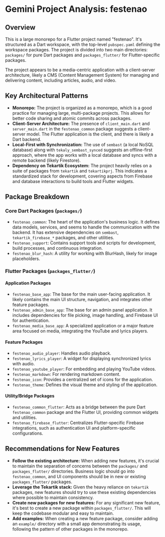 # Gemini Project Analysis: festenao

## Overview

This is a large monorepo for a Flutter project named "festenao". It's structured as a Dart workspace, with the top-level `pubspec.yaml` defining the workspace packages. The project is divided into two main directories: `packages/` for pure Dart packages and `packages_flutter/` for Flutter-specific packages.

The project appears to be a media-centric application with a client-server architecture, likely a CMS (Content Management System) for managing and delivering content, including articles, audio, and video.

## Key Architectural Patterns

*   **Monorepo:** The project is organized as a monorepo, which is a good practice for managing large, multi-package projects. This allows for better code sharing and atomic commits across packages.
*   **Client-Server Architecture:** The presence of `client_main.dart` and `server_main.dart` in the `festenao_common` package suggests a client-server model. The Flutter application is the client, and there is likely a Dart backend.
*   **Local-First with Synchronization:** The use of `sembast` (a local NoSQL database) along with `tekaly_sembast_synced` suggests an offline-first approach, where the app works with a local database and syncs with a remote backend (likely Firestore).
*   **Dependency on Tekartik Ecosystem:** The project heavily relies on a suite of packages from `tekartik` and `tekartikprj`. This indicates a standardized stack for development, covering aspects from Firebase and database interactions to build tools and Flutter widgets.

## Package Breakdown

### Core Dart Packages (`packages/`)

*   `festenao_common`: The heart of the application's business logic. It defines data models, services, and seems to handle the communication with the backend. It has extensive dependencies on `sembast`, `tekartik_firebase_*` packages, and other utilities.
*   `festenao_support`: Contains support tools and scripts for development, build processes, and continuous integration.
*   `festenao_blur_hash`: A utility for working with BlurHash, likely for image placeholders.

### Flutter Packages (`packages_flutter/`)

#### Application Packages

*   `festenao_base_app`: The base for the main user-facing application. It likely contains the main UI structure, navigation, and integrates other feature packages.
*   `festenao_admin_base_app`: The base for an admin panel application. It includes dependencies for file picking, image handling, and Firebase UI for authentication.
*   `festenao_media_base_app`: A specialized application or a major feature area focused on media, integrating the YouTube and lyrics players.

#### Feature Packages

*   `festenao_audio_player`: Handles audio playback.
*   `festenao_lyrics_player`: A widget for displaying synchronized lyrics with audio.
*   `festenao_youtube_player`: For embedding and playing YouTube videos.
*   `festenao_markdown`: For rendering markdown content.
*   `festenao_icon`: Provides a centralized set of icons for the application.
*   `festenao_theme`: Defines the visual theme and styling of the application.

#### Utility/Bridge Packages

*   `festenao_common_flutter`: Acts as a bridge between the pure Dart `festenao_common` package and the Flutter UI, providing common widgets and utilities.
*   `festenao_firebase_flutter`: Centralizes Flutter-specific Firebase integrations, such as authentication UI and platform-specific configurations.

## Recommendations for New Features

*   **Follow the existing architecture:** When adding new features, it's crucial to maintain the separation of concerns between the `packages/` and `packages_flutter/` directories. Business logic should go into `festenao_common`, and UI components should be in new or existing `packages_flutter/` packages.
*   **Leverage the Tekartik stack:** Given the heavy reliance on `tekartik` packages, new features should try to use these existing dependencies where possible to maintain consistency.
*   **Create new packages for new features:** For any significant new feature, it's best to create a new package within `packages_flutter/`. This will keep the codebase modular and easy to maintain.
*   **Add examples:** When creating a new feature package, consider adding an `example/` directory with a small app demonstrating its usage, following the pattern of other packages in the monorepo.
